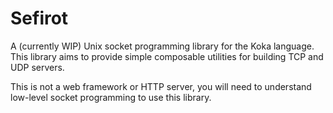 # Sefirot

A (currently WIP) Unix socket programming library for the Koka language.
This library aims to provide simple composable utilities for building TCP 
and UDP servers. 

This is not a web framework or HTTP server, you will need to understand 
low-level socket programming to use this library.